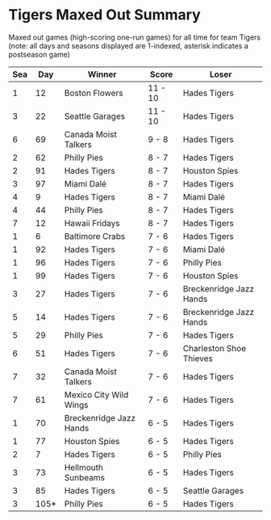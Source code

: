 # Tigers Maxed Out Summary



Maxed out games (high-scoring one-run games) for all time for team Tigers (note: all days and seasons displayed are 1-indexed, asterisk indicates a postseason game)


| Sea | Day | Winner | Score | Loser | 
| ------ |------ |------ |------ |------ |
| 1 | 12 | Boston Flowers | 11 - 10 | Hades Tigers | 
| 3 | 22 | Seattle Garages | 11 - 10 | Hades Tigers | 
| 6 | 69 | Canada Moist Talkers | 9 - 8 | Hades Tigers | 
| 2 | 62 | Philly Pies | 8 - 7 | Hades Tigers | 
| 2 | 91 | Hades Tigers | 8 - 7 | Houston Spies | 
| 3 | 97 | Miami Dalé | 8 - 7 | Hades Tigers | 
| 4 | 9 | Hades Tigers | 8 - 7 | Miami Dalé | 
| 4 | 44 | Philly Pies | 8 - 7 | Hades Tigers | 
| 7 | 12 | Hawaii Fridays | 8 - 7 | Hades Tigers | 
| 1 | 6 | Baltimore Crabs | 7 - 6 | Hades Tigers | 
| 1 | 92 | Hades Tigers | 7 - 6 | Miami Dalé | 
| 1 | 96 | Hades Tigers | 7 - 6 | Philly Pies | 
| 1 | 99 | Hades Tigers | 7 - 6 | Houston Spies | 
| 3 | 27 | Hades Tigers | 7 - 6 | Breckenridge Jazz Hands | 
| 5 | 14 | Hades Tigers | 7 - 6 | Breckenridge Jazz Hands | 
| 5 | 29 | Philly Pies | 7 - 6 | Hades Tigers | 
| 6 | 51 | Hades Tigers | 7 - 6 | Charleston Shoe Thieves | 
| 7 | 32 | Canada Moist Talkers | 7 - 6 | Hades Tigers | 
| 7 | 61 | Mexico City Wild Wings | 7 - 6 | Hades Tigers | 
| 1 | 70 | Breckenridge Jazz Hands | 6 - 5 | Hades Tigers | 
| 1 | 77 | Houston Spies | 6 - 5 | Hades Tigers | 
| 2 | 7 | Hades Tigers | 6 - 5 | Philly Pies | 
| 3 | 73 | Hellmouth Sunbeams | 6 - 5 | Hades Tigers | 
| 3 | 85 | Hades Tigers | 6 - 5 | Seattle Garages | 
| 3 | 105* | Philly Pies | 6 - 5 | Hades Tigers | 


